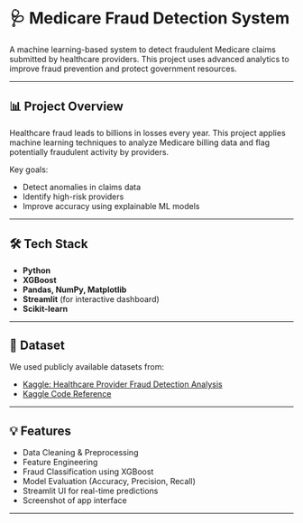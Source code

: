 # 🩺 Medicare Fraud Detection System

A machine learning-based system to detect fraudulent Medicare claims submitted by healthcare providers. This project uses advanced analytics to improve fraud prevention and protect government resources.

---

## 📊 Project Overview

Healthcare fraud leads to billions in losses every year. This project applies machine learning techniques to analyze Medicare billing data and flag potentially fraudulent activity by providers.

Key goals:
- Detect anomalies in claims data
- Identify high-risk providers
- Improve accuracy using explainable ML models

---

## 🛠️ Tech Stack

- **Python**
- **XGBoost**
- **Pandas, NumPy, Matplotlib**
- **Streamlit** (for interactive dashboard)
- **Scikit-learn**

---

## 📁 Dataset

We used publicly available datasets from:
- [Kaggle: Healthcare Provider Fraud Detection Analysis](https://www.kaggle.com/datasets/rohitrox/healthcare-provider-fraud-detection-analysis)
- [Kaggle Code Reference](https://www.kaggle.com/code/rajesh2609/medicare-provider-fraud-detection)

---

## 💡 Features

- Data Cleaning & Preprocessing
- Feature Engineering
- Fraud Classification using XGBoost
- Model Evaluation (Accuracy, Precision, Recall)
- Streamlit UI for real-time predictions
- Screenshot of app interface

---
